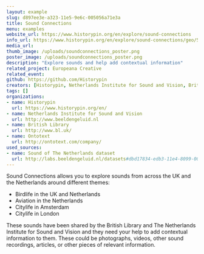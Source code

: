 ```yaml
---
layout: example
slug: d897ee3e-a323-11e5-9e6c-005056a71e3a
title: Sound Connections
menu: examples
website_url: https://www.historypin.org/en/explore/sound-connections
info_url: https://www.historypin.org/en/explore/sound-connections/geo/51.916308,5.291266,5/bounds/39.502965,-6.354242,61.647501,16.936774/project/about
media_url: 
thumb_image: /uploads/soundconnections_poster.png
poster_image: /uploads/soundconnections_poster.png
description: "Explore sounds and help add contextual information"
related_project: Europeana Creative
related_event: 
github: https://github.com/Historypin
creators: [Historypin, Netherlands Institute for Sound and Vision, British Library, Ontotext]
tags: []
organizations: 
- name: Historypin
  url: https://www.historypin.org/en/
- name: Netherlands Institute for Sound and Vision
  url: http://www.beeldengeluid.nl
- name: British Library
  url: http://www.bl.uk/
- name: Ontotext
  url: http://ontotext.com/company/
used_sources: 
- name: Sound of The Netherlands dataset
  url: http://labs.beeldengeluid.nl/datasets#dbd17834-edb3-11e4-8099-005056a71e3a
---
```


Sound Connections allows you to explore sounds from across the UK and the Netherlands around different themes:

*   Birdlife in the UK and Netherlands
*   Aviation in the Netherlands
*   Citylife in Amsterdam
*   Citylife in London

These sounds have been shared by the British Library and The Netherlands Institute for Sound and Vision and they need your help to add contextual information to them. These could be photographs, videos, other sound recordings, articles, or other pieces of relevant information.

